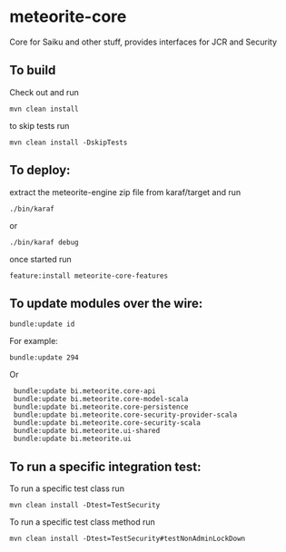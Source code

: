 # meteorite-core
Core for Saiku and other stuff, provides interfaces for JCR and Security


## To build

Check out and run

    mvn clean install

to skip tests run

    mvn clean install -DskipTests


## To deploy:

extract the meteorite-engine zip file from karaf/target and run

    ./bin/karaf

or 

    ./bin/karaf debug

once started run

    feature:install meteorite-core-features


## To update modules over the wire:

    bundle:update id
    
For example:

    bundle:update 294
    
Or 

     bundle:update bi.meteorite.core-api
     bundle:update bi.meteorite.core-model-scala
     bundle:update bi.meteorite.core-persistence
     bundle:update bi.meteorite.core-security-provider-scala
     bundle:update bi.meteorite.core-security-scala
     bundle:update bi.meteorite.ui-shared
     bundle:update bi.meteorite.ui
     
## To run a specific integration test:

To run a specific test class run 

    mvn clean install -Dtest=TestSecurity
    
To run a specific test class method run

    mvn clean install -Dtest=TestSecurity#testNonAdminLockDown
